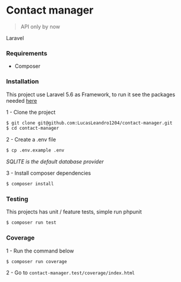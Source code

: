 # Contact manager

> API only by now

Laravel

### Requirements

- Composer

### Installation

This project use Laravel 5.6 as Framework, to run it see the packages needed [here](https://laravel.com/docs/5.6/#server-requirements)

1 - Clone the project

```bash
$ git clone git@github.com:LucasLeandro1204/contact-manager.git
$ cd contact-manager
```

2 - Create a .env file

```bash
$ cp .env.example .env
```

_SQLITE is the default database provider_

3 - Install composer dependencies

```bash
$ composer install
```

### Testing

This projects has unit / feature tests, simple run phpunit
```bash
$ composer run test
```

### Coverage

1 - Run the command below
```bash
$ composer run coverage
```

2 - Go to
```contact-manager.test/coverage/index.html```
